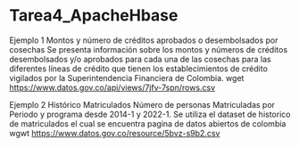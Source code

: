 # Tarea4_ApacheHbase
Ejemplo 1
Montos y número de créditos aprobados o desembolsados por cosechas
Se presenta información sobre los montos y números de créditos desembolsados y/o aprobados para cada una de las cosechas para las diferentes líneas de crédito que tienen los establecimientos de crédito vigilados por la Superintendencia Financiera de Colombia.
wget https://www.datos.gov.co/api/views/7jfv-7spn/rows.csv

Ejemplo 2
Histórico Matriculados
Número de personas Matriculadas por Periodo y programa desde 2014-1 y 2022-1.
Se utiliza el dataset de historico de matriculados el cual se encuentra pagina de datos abiertos de colombia 
wgwt https://www.datos.gov.co/resource/5bvz-s9b2.csv
